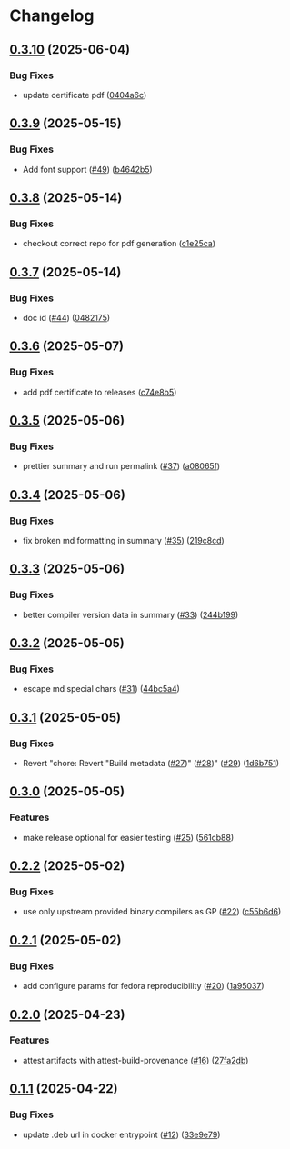 # Changelog

## [0.3.10](https://github.com/chains-project/ddc4cd/compare/v0.3.9...v0.3.10) (2025-06-04)


### Bug Fixes

* update certificate pdf ([0404a6c](https://github.com/chains-project/ddc4cd/commit/0404a6c9f0e87d4d6b76e449fc4d8d6e16e5ed6e))

## [0.3.9](https://github.com/chains-project/ddc4cd/compare/v0.3.8...v0.3.9) (2025-05-15)


### Bug Fixes

* Add font support ([#49](https://github.com/chains-project/ddc4cd/issues/49)) ([b4642b5](https://github.com/chains-project/ddc4cd/commit/b4642b59bd733b4a53dee930ce5a5855feff20e0))

## [0.3.8](https://github.com/chains-project/ddc4cd/compare/v0.3.7...v0.3.8) (2025-05-14)


### Bug Fixes

* checkout correct repo for pdf generation ([c1e25ca](https://github.com/chains-project/ddc4cd/commit/c1e25cacea07df8b11f690dcf1b5327c133e3158))

## [0.3.7](https://github.com/chains-project/ddc4cd/compare/v0.3.6...v0.3.7) (2025-05-14)


### Bug Fixes

* doc id ([#44](https://github.com/chains-project/ddc4cd/issues/44)) ([0482175](https://github.com/chains-project/ddc4cd/commit/0482175e695ed9aaf48d8516fa07c2a1fbd8e77d))

## [0.3.6](https://github.com/chains-project/ddc4cd/compare/v0.3.5...v0.3.6) (2025-05-07)


### Bug Fixes

* add pdf certificate to releases ([c74e8b5](https://github.com/chains-project/ddc4cd/commit/c74e8b5215fe7a8af79edec7b74bc25f338cafde))

## [0.3.5](https://github.com/chains-project/ddc4cd/compare/v0.3.4...v0.3.5) (2025-05-06)


### Bug Fixes

* prettier summary and run permalink ([#37](https://github.com/chains-project/ddc4cd/issues/37)) ([a08065f](https://github.com/chains-project/ddc4cd/commit/a08065f83191664bcd974532eaf794a6af0ec922))

## [0.3.4](https://github.com/chains-project/ddc4cd/compare/v0.3.3...v0.3.4) (2025-05-06)


### Bug Fixes

* fix broken md formatting in summary ([#35](https://github.com/chains-project/ddc4cd/issues/35)) ([219c8cd](https://github.com/chains-project/ddc4cd/commit/219c8cd95622ee7fe1db99c3430be81d4dc0e80e))

## [0.3.3](https://github.com/chains-project/ddc4cd/compare/v0.3.2...v0.3.3) (2025-05-06)


### Bug Fixes

* better compiler version data in summary ([#33](https://github.com/chains-project/ddc4cd/issues/33)) ([244b199](https://github.com/chains-project/ddc4cd/commit/244b19995da5cb2ac1abd17b6c6fe8ddebf26d93))

## [0.3.2](https://github.com/chains-project/ddc4cd/compare/v0.3.1...v0.3.2) (2025-05-05)


### Bug Fixes

* escape md special chars ([#31](https://github.com/chains-project/ddc4cd/issues/31)) ([44bc5a4](https://github.com/chains-project/ddc4cd/commit/44bc5a42bd5d2d9f11e5ff4242ba20cfe59ef95e))

## [0.3.1](https://github.com/chains-project/ddc4cd/compare/v0.3.0...v0.3.1) (2025-05-05)


### Bug Fixes

* Revert "chore: Revert "Build metadata ([#27](https://github.com/chains-project/ddc4cd/issues/27))" ([#28](https://github.com/chains-project/ddc4cd/issues/28))" ([#29](https://github.com/chains-project/ddc4cd/issues/29)) ([1d6b751](https://github.com/chains-project/ddc4cd/commit/1d6b7516c07f6d14cf09aca5ea4a9984f2e5b067))

## [0.3.0](https://github.com/chains-project/ddc4cd/compare/v0.2.2...v0.3.0) (2025-05-05)


### Features

* make release optional for easier testing ([#25](https://github.com/chains-project/ddc4cd/issues/25)) ([561cb88](https://github.com/chains-project/ddc4cd/commit/561cb88d374a6ad3fa750f5dc8a0d955a49da24e))

## [0.2.2](https://github.com/chains-project/ddc4cd/compare/v0.2.1...v0.2.2) (2025-05-02)


### Bug Fixes

* use only upstream provided binary compilers as GP ([#22](https://github.com/chains-project/ddc4cd/issues/22)) ([c55b6d6](https://github.com/chains-project/ddc4cd/commit/c55b6d652e2e833a1c170d91fd456d79c8149898))

## [0.2.1](https://github.com/chains-project/ddc4cd/compare/v0.2.0...v0.2.1) (2025-05-02)


### Bug Fixes

* add configure params for fedora reproducibility ([#20](https://github.com/chains-project/ddc4cd/issues/20)) ([1a95037](https://github.com/chains-project/ddc4cd/commit/1a950379062c75354b96e54119295358923c3612))

## [0.2.0](https://github.com/chains-project/ddc4cd/compare/v0.1.1...v0.2.0) (2025-04-23)


### Features

* attest artifacts with attest-build-provenance ([#16](https://github.com/chains-project/ddc4cd/issues/16)) ([27fa2db](https://github.com/chains-project/ddc4cd/commit/27fa2dbb459893e13fc758d52d99042f646fc1fc))

## [0.1.1](https://github.com/chains-project/ddc4cd/compare/v0.1.0...v0.1.1) (2025-04-22)


### Bug Fixes

* update .deb url in docker entrypoint ([#12](https://github.com/chains-project/ddc4cd/issues/12)) ([33e9e79](https://github.com/chains-project/ddc4cd/commit/33e9e79e44f4e513eba07bae3cf5da0682d965d5))
